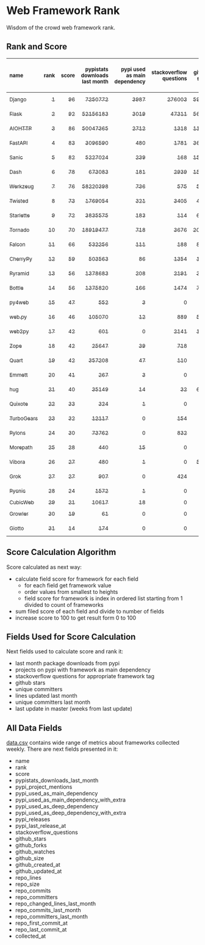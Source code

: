 # Web Framework Rank
Wisdom of the crowd web framework rank.

## Rank and Score
<sub>name</sub> | <sub>rank</sub> | <sub>score</sub> | <sub>pypistats downloads last month</sub> | <sub>pypi used as main dependency</sub> | <sub>stackoverflow questions</sub> | <sub>github stars</sub> | <sub>repo unique committers</sub> | <sub>repo changed lines last month</sub> | <sub>repo unique committers last month</sub> | <sub>repo last commit</sub>
:--- | ---: | ---: | ---: | ---: | ---: | ---: | ---: | ---: | ---: | ---:
[<sub>Django</sub>](https://github.com/django/django "first commit: 2005-07-13") | [<sub>1</sub>](# "  +0 last week") | [<sub>96</sub>](# "  +0 last week") | [<sub>7250772</sub>](# "  #5 in pypistats downloads last month -0.29% last week") | [<sub>3987</sub>](# "  #1 in pypi used as main dependency +0.33% last week") | [<sub>276003</sub>](# "  #1 in stackoverflow questions +0.19% last week") | [<sub>59954</sub>](# "  #1 in github stars +0.23% last week") | [<sub>2577</sub>](# "  #1 in repo unique committers +0.19% last week") | [<sub>9765</sub>](# "  #2 in repo changed lines last month -5.74% last week") | [<sub>42</sub>](# "  #1 in repo unique committers last month +5.0% last week") | [<sub>2021-10-01</sub>](# "  #3 in repo last commit 1 week ago")
[<sub>Flask</sub>](https://github.com/pallets/flask "first commit: 2010-04-06; uses: Werkzeug") | [<sub>2</sub>](# "  +0 last week") | [<sub>92</sub>](# "  +0 last week") | [<sub>52156183</sub>](# "  #2 in pypistats downloads last month +2.91% last week") | [<sub>3019</sub>](# "  #2 in pypi used as main dependency +0.3% last week") | [<sub>47311</sub>](# "  #2 in stackoverflow questions +0.16% last week") | [<sub>56782</sub>](# "  #2 in github stars +0.12% last week") | [<sub>756</sub>](# "  #2 in repo unique committers +0.13% last week") | [<sub>333</sub>](# "  #7 in repo changed lines last month +214.15% last week") | [<sub>6</sub>](# "▼ #5 in repo unique committers last month -14.29% last week") | [<sub>2021-10-01</sub>](# "  #3 in repo last commit 1 week ago")
[<sub>AIOHTTP</sub>](https://github.com/aio-libs/aiohttp "first commit: 2013-10-01") | [<sub>3</sub>](# "  +0 last week") | [<sub>86</sub>](# "  +3 last week") | [<sub>50047365</sub>](# "  #3 in pypistats downloads last month +9.83% last week") | [<sub>2712</sub>](# "  #3 in pypi used as main dependency +0.67% last week") | [<sub>1318</sub>](# "  #11 in stackoverflow questions +0.3% last week") | [<sub>11699</sub>](# "  #7 in github stars +0.23% last week") | [<sub>618</sub>](# "  #3 in repo unique committers +0.32% last week") | [<sub>613</sub>](# "▼ #6 in repo changed lines last month +107.09% last week") | [<sub>7</sub>](# "▲ #4 in repo unique committers last month +75.0% last week") | [<sub>2021-09-30</sub>](# "▲ #3 in repo last commit 1 week ago")
[<sub>FastAPI</sub>](https://github.com/tiangolo/fastapi "first commit: 2018-12-05; uses: Starlette") | [<sub>4</sub>](# "▲ +2 last week") | [<sub>83</sub>](# "▲ +4 last week") | [<sub>3096590</sub>](# "  #8 in pypistats downloads last month +2.1% last week") | [<sub>480</sub>](# "  #6 in pypi used as main dependency +1.91% last week") | [<sub>1781</sub>](# "  #8 in stackoverflow questions +1.95% last week") | [<sub>36332</sub>](# "  #3 in github stars +0.51% last week") | [<sub>256</sub>](# "  #10 in repo unique committers +0.0% last week") | [<sub>4060</sub>](# "▲ #4 in repo changed lines last month +1665.22% last week") | [<sub>3</sub>](# "▼ #9 in repo unique committers last month +0.0% last week") | [<sub>2021-10-02</sub>](# "▲ #1 in repo last commit 1 week ago")
[<sub>Sanic</sub>](https://github.com/sanic-org/sanic "first commit: 2016-05-26") | [<sub>5</sub>](# "  +0 last week") | [<sub>82</sub>](# "  +2 last week") | [<sub>5227024</sub>](# "  #6 in pypistats downloads last month +7.06% last week") | [<sub>239</sub>](# "  #8 in pypi used as main dependency +0.42% last week") | [<sub>168</sub>](# "  #18 in stackoverflow questions +0.6% last week") | [<sub>15472</sub>](# "  #5 in github stars +0.16% last week") | [<sub>333</sub>](# "  #7 in repo unique committers +0.0% last week") | [<sub>9810</sub>](# "▲ #1 in repo changed lines last month +316.56% last week") | [<sub>5</sub>](# "▲ #6 in repo unique committers last month +66.67% last week") | [<sub>2021-10-02</sub>](# "  #1 in repo last commit 1 week ago")
[<sub>Dash</sub>](https://github.com/plotly/dash "first commit: 2015-04-10") | [<sub>6</sub>](# "▲ +1 last week") | [<sub>78</sub>](# "▲ -1 last week") | [<sub>673083</sub>](# "  #12 in pypistats downloads last month +3.87% last week") | [<sub>181</sub>](# "  #11 in pypi used as main dependency +0.0% last week") | [<sub>2939</sub>](# "  #5 in stackoverflow questions +0.82% last week") | [<sub>15203</sub>](# "  #6 in github stars +0.22% last week") | [<sub>122</sub>](# "  #17 in repo unique committers +0.0% last week") | [<sub>7365</sub>](# "▼ #3 in repo changed lines last month -96.56% last week") | [<sub>11</sub>](# "  #3 in repo unique committers last month -15.38% last week") | [<sub>2021-09-30</sub>](# "  #3 in repo last commit 1 week ago")
[<sub>Werkzeug</sub>](https://github.com/pallets/werkzeug "first commit: 2007-05-04; used by: Flask and Quart") | [<sub>7</sub>](# "▼ -3 last week") | [<sub>76</sub>](# "▼ -4 last week") | [<sub>58220398</sub>](# "  #1 in pypistats downloads last month +3.8% last week") | [<sub>736</sub>](# "  #4 in pypi used as main dependency +0.0% last week") | [<sub>575</sub>](# "  #15 in stackoverflow questions +0.0% last week") | [<sub>5844</sub>](# "  #12 in github stars +0.09% last week") | [<sub>443</sub>](# "  #4 in repo unique committers +0.0% last week") | [<sub>18</sub>](# "▼ #12 in repo changed lines last month -72.73% last week") | [<sub>4</sub>](# "▼ #7 in repo unique committers last month -20.0% last week") | [<sub>2021-09-22</sub>](# "▼ #11 in repo last commit 2 weeks ago")
[<sub>Twisted</sub>](https://github.com/twisted/twisted "first commit: 2001-07-09") | [<sub>8</sub>](# "  +0 last week") | [<sub>73</sub>](# "  -2 last week") | [<sub>1769054</sub>](# "  #9 in pypistats downloads last month +1.66% last week") | [<sub>321</sub>](# "  #7 in pypi used as main dependency +0.31% last week") | [<sub>3405</sub>](# "  #4 in stackoverflow questions +0.03% last week") | [<sub>4380</sub>](# "  #15 in github stars +0.14% last week") | [<sub>264</sub>](# "  #8 in repo unique committers +0.0% last week") | [<sub>41</sub>](# "  #10 in repo changed lines last month +0.0% last week") | [<sub>2</sub>](# "▲ #10 in repo unique committers last month +0.0% last week") | [<sub>2021-09-19</sub>](# "▼ #11 in repo last commit 2 weeks ago")
[<sub>Starlette</sub>](https://github.com/encode/starlette "first commit: 2018-06-25; used by: FastAPI") | [<sub>9</sub>](# "  +0 last week") | [<sub>72</sub>](# "  -2 last week") | [<sub>3835575</sub>](# "  #7 in pypistats downloads last month +7.01% last week") | [<sub>183</sub>](# "  #10 in pypi used as main dependency +0.55% last week") | [<sub>114</sub>](# "  #20 in stackoverflow questions +0.88% last week") | [<sub>6093</sub>](# "  #11 in github stars +0.4% last week") | [<sub>177</sub>](# "  #13 in repo unique committers +0.57% last week") | [<sub>93</sub>](# "  #8 in repo changed lines last month +8.14% last week") | [<sub>15</sub>](# "  #2 in repo unique committers last month +7.14% last week") | [<sub>2021-09-26</sub>](# "▼ #3 in repo last commit 1 week ago")
[<sub>Tornado</sub>](https://github.com/tornadoweb/tornado "first commit: 2009-09-09") | [<sub>10</sub>](# "  +0 last week") | [<sub>70</sub>](# "  +0 last week") | [<sub>18919477</sub>](# "  #4 in pypistats downloads last month +5.85% last week") | [<sub>718</sub>](# "  #5 in pypi used as main dependency +0.56% last week") | [<sub>3676</sub>](# "  #3 in stackoverflow questions +0.0% last week") | [<sub>20215</sub>](# "  #4 in github stars +0.02% last week") | [<sub>428</sub>](# "  #5 in repo unique committers +0.0% last week") | [<sub>0</sub>](# "  #15 in repo changed lines last month +100% last week") | [<sub>0</sub>](# "  #15 in repo unique committers last month +100% last week") | [<sub>2021-08-26</sub>](# "▼ #16 in repo last commit 6 weeks ago")
[<sub>Falcon</sub>](https://github.com/falconry/falcon "first commit: 2012-12-06; used by: hug") | [<sub>11</sub>](# "▲ +4 last week") | [<sub>66</sub>](# "▲ +14 last week") | [<sub>532256</sub>](# "  #13 in pypistats downloads last month +2.89% last week") | [<sub>111</sub>](# "  #13 in pypi used as main dependency +0.91% last week") | [<sub>188</sub>](# "  #17 in stackoverflow questions +0.0% last week") | [<sub>8577</sub>](# "  #8 in github stars +0.09% last week") | [<sub>180</sub>](# "  #12 in repo unique committers +0.0% last week") | [<sub>83</sub>](# "▲ #9 in repo changed lines last month +100% last week") | [<sub>1</sub>](# "▲ #12 in repo unique committers last month +100% last week") | [<sub>2021-10-01</sub>](# "▲ #3 in repo last commit 1 week ago")
[<sub>CherryPy</sub>](https://github.com/cherrypy/cherrypy "first commit: 2004-11-20") | [<sub>12</sub>](# "▼ -1 last week") | [<sub>59</sub>](# "▼ -2 last week") | [<sub>503563</sub>](# "  #14 in pypistats downloads last month +0.16% last week") | [<sub>86</sub>](# "  #14 in pypi used as main dependency +0.0% last week") | [<sub>1354</sub>](# "  #10 in stackoverflow questions -0.07% last week") | [<sub>1456</sub>](# "  #18 in github stars +0.07% last week") | [<sub>142</sub>](# "  #15 in repo unique committers +0.0% last week") | [<sub>16</sub>](# "▼ #13 in repo changed lines last month -33.33% last week") | [<sub>2</sub>](# "▼ #10 in repo unique committers last month -33.33% last week") | [<sub>2021-09-07</sub>](# "▼ #14 in repo last commit 4 weeks ago")
[<sub>Pyramid</sub>](https://github.com/Pylons/pyramid "first commit: 2008-07-04; used by: CubicWeb") | [<sub>13</sub>](# "  +0 last week") | [<sub>56</sub>](# "  +0 last week") | [<sub>1378683</sub>](# "▲ #10 in pypistats downloads last month +0.12% last week") | [<sub>208</sub>](# "  #9 in pypi used as main dependency +0.0% last week") | [<sub>2191</sub>](# "  #6 in stackoverflow questions +0.05% last week") | [<sub>3595</sub>](# "  #16 in github stars +0.06% last week") | [<sub>354</sub>](# "  #6 in repo unique committers +0.0% last week") | [<sub>0</sub>](# "  #15 in repo changed lines last month +100% last week") | [<sub>0</sub>](# "  #15 in repo unique committers last month +100% last week") | [<sub>2021-03-15</sub>](# "  #23 in repo last commit 29 weeks ago")
[<sub>Bottle</sub>](https://github.com/bottlepy/bottle "first commit: 2009-06-30") | [<sub>14</sub>](# "▼ -2 last week") | [<sub>56</sub>](# "▼ +0 last week") | [<sub>1375820</sub>](# "▼ #11 in pypistats downloads last month -1.33% last week") | [<sub>166</sub>](# "  #12 in pypi used as main dependency +0.0% last week") | [<sub>1474</sub>](# "  #9 in stackoverflow questions +0.14% last week") | [<sub>7368</sub>](# "  #9 in github stars +0.1% last week") | [<sub>221</sub>](# "  #11 in repo unique committers +0.0% last week") | [<sub>0</sub>](# "  #15 in repo changed lines last month +100% last week") | [<sub>0</sub>](# "  #15 in repo unique committers last month +100% last week") | [<sub>2021-07-07</sub>](# "  #19 in repo last commit 13 weeks ago")
[<sub>py4web</sub>](https://github.com/web2py/py4web "first commit: 2019-03-25") | [<sub>15</sub>](# "▲ +1 last week") | [<sub>47</sub>](# "▲ -1 last week") | [<sub>552</sub>](# "▲ #25 in pypistats downloads last month +35.96% last week") | [<sub>3</sub>](# "  #21 in pypi used as main dependency +0.0% last week") | [<sub>0</sub>](# "  #23 in stackoverflow questions +100% last week") | [<sub>157</sub>](# "  #26 in github stars +0.64% last week") | [<sub>57</sub>](# "  #20 in repo unique committers +0.0% last week") | [<sub>1559</sub>](# "▼ #5 in repo changed lines last month +34.05% last week") | [<sub>4</sub>](# "▼ #7 in repo unique committers last month -33.33% last week") | [<sub>2021-10-01</sub>](# "  #3 in repo last commit 1 week ago")
[<sub>web.py</sub>](https://github.com/webpy/webpy "first commit: 1970-01-01") | [<sub>16</sub>](# "▼ -2 last week") | [<sub>46</sub>](# "▼ -8 last week") | [<sub>105070</sub>](# "  #16 in pypistats downloads last month +4.04% last week") | [<sub>12</sub>](# "  #20 in pypi used as main dependency +0.0% last week") | [<sub>889</sub>](# "  #12 in stackoverflow questions +0.0% last week") | [<sub>5618</sub>](# "  #14 in github stars +0.05% last week") | [<sub>89</sub>](# "  #18 in repo unique committers +0.0% last week") | [<sub>0</sub>](# "▼ #15 in repo changed lines last month -100.0% last week") | [<sub>0</sub>](# "▼ #15 in repo unique committers last month -100.0% last week") | [<sub>2021-09-02</sub>](# "▼ #15 in repo last commit 5 weeks ago")
[<sub>web2py</sub>](https://github.com/web2py/web2py "first commit: 2011-11-23") | [<sub>17</sub>](# "▲ +1 last week") | [<sub>42</sub>](# "▲ +0 last week") | [<sub>601</sub>](# "  #24 in pypistats downloads last month -16.3% last week") | [<sub>0</sub>](# "  #26 in pypi used as main dependency +100% last week") | [<sub>2141</sub>](# "  #7 in stackoverflow questions -0.05% last week") | [<sub>1961</sub>](# "  #17 in github stars +0.0% last week") | [<sub>264</sub>](# "  #8 in repo unique committers +0.0% last week") | [<sub>0</sub>](# "  #15 in repo changed lines last month +100% last week") | [<sub>0</sub>](# "  #15 in repo unique committers last month +100% last week") | [<sub>2021-06-26</sub>](# "  #20 in repo last commit 15 weeks ago")
[<sub>Zope</sub>](https://github.com/zopefoundation/Zope "first commit: 1996-06-17") | [<sub>18</sub>](# "▼ -1 last week") | [<sub>42</sub>](# "▼ -1 last week") | [<sub>25647</sub>](# "  #19 in pypistats downloads last month -5.73% last week") | [<sub>39</sub>](# "  #16 in pypi used as main dependency +0.0% last week") | [<sub>718</sub>](# "  #14 in stackoverflow questions +0.0% last week") | [<sub>270</sub>](# "  #24 in github stars +0.37% last week") | [<sub>171</sub>](# "  #14 in repo unique committers +0.0% last week") | [<sub>0</sub>](# "  #15 in repo changed lines last month +100% last week") | [<sub>0</sub>](# "  #15 in repo unique committers last month +100% last week") | [<sub>2021-07-31</sub>](# "▼ #18 in repo last commit 10 weeks ago")
[<sub>Quart</sub>](https://gitlab.com/pgjones/quart "first commit: 2017-05-14; uses: Werkzeug") | [<sub>19</sub>](# "  +0 last week") | [<sub>42</sub>](# "  +0 last week") | [<sub>357208</sub>](# "  #15 in pypistats downloads last month -8.44% last week") | [<sub>47</sub>](# "  #15 in pypi used as main dependency +0.0% last week") | [<sub>110</sub>](# "  #21 in stackoverflow questions +0.92% last week") | [<sub>948</sub>](# "  #19 in github stars +0.74% last week") | [<sub>61</sub>](# "  #19 in repo unique committers +0.0% last week") | [<sub>0</sub>](# "  #15 in repo changed lines last month +100% last week") | [<sub>0</sub>](# "  #15 in repo unique committers last month +100% last week") | [<sub>2021-08-19</sub>](# "▼ #17 in repo last commit 7 weeks ago")
[<sub>Emmett</sub>](https://github.com/emmett-framework/emmett "first commit: 2014-10-22") | [<sub>20</sub>](# "  +0 last week") | [<sub>41</sub>](# "  +0 last week") | [<sub>267</sub>](# "▼ #29 in pypistats downloads last month -24.79% last week") | [<sub>3</sub>](# "  #21 in pypi used as main dependency +0.0% last week") | [<sub>0</sub>](# "  #23 in stackoverflow questions +100% last week") | [<sub>713</sub>](# "  #21 in github stars +0.42% last week") | [<sub>21</sub>](# "  #26 in repo unique committers +0.0% last week") | [<sub>31</sub>](# "  #11 in repo changed lines last month +24.0% last week") | [<sub>1</sub>](# "  #12 in repo unique committers last month +0.0% last week") | [<sub>2021-10-01</sub>](# "  #3 in repo last commit 1 week ago")
[<sub>hug</sub>](https://github.com/hugapi/hug "first commit: 2015-07-17; uses: Falcon") | [<sub>21</sub>](# "  +0 last week") | [<sub>40</sub>](# "  +0 last week") | [<sub>35149</sub>](# "  #18 in pypistats downloads last month +4.03% last week") | [<sub>14</sub>](# "  #19 in pypi used as main dependency +0.0% last week") | [<sub>32</sub>](# "  #22 in stackoverflow questions -3.03% last week") | [<sub>6562</sub>](# "  #10 in github stars +0.03% last week") | [<sub>123</sub>](# "  #16 in repo unique committers +0.0% last week") | [<sub>0</sub>](# "  #15 in repo changed lines last month +100% last week") | [<sub>0</sub>](# "  #15 in repo unique committers last month +100% last week") | [<sub>2020-08-10</sub>](# "  #26 in repo last commit 60 weeks ago")
[<sub>Quixote</sub>](https://github.com/nascheme/quixote "first commit: 2006-03-16") | [<sub>22</sub>](# "  +0 last week") | [<sub>33</sub>](# "  +0 last week") | [<sub>324</sub>](# "▲ #28 in pypistats downloads last month +9.46% last week") | [<sub>1</sub>](# "  #23 in pypi used as main dependency +0.0% last week") | [<sub>0</sub>](# "  #23 in stackoverflow questions +100% last week") | [<sub>76</sub>](# "  #28 in github stars +0.0% last week") | [<sub>6</sub>](# "  #28 in repo unique committers +0.0% last week") | [<sub>16</sub>](# "  #13 in repo changed lines last month +0.0% last week") | [<sub>1</sub>](# "  #12 in repo unique committers last month +0.0% last week") | [<sub>2021-09-16</sub>](# "▼ #13 in repo last commit 3 weeks ago")
[<sub>TurboGears</sub>](https://github.com/TurboGears/tg2 "first commit: 2007-06-27") | [<sub>23</sub>](# "  +0 last week") | [<sub>32</sub>](# "  +0 last week") | [<sub>12117</sub>](# "  #20 in pypistats downloads last month +9.17% last week") | [<sub>0</sub>](# "  #26 in pypi used as main dependency +100% last week") | [<sub>154</sub>](# "  #19 in stackoverflow questions +0.0% last week") | [<sub>769</sub>](# "  #20 in github stars +0.13% last week") | [<sub>35</sub>](# "  #23 in repo unique committers +0.0% last week") | [<sub>0</sub>](# "  #15 in repo changed lines last month +100% last week") | [<sub>0</sub>](# "  #15 in repo unique committers last month +100% last week") | [<sub>2021-05-26</sub>](# "  #21 in repo last commit 19 weeks ago")
[<sub>Pylons</sub>](https://github.com/Pylons/pylons "first commit: 2006-02-18") | [<sub>24</sub>](# "  +0 last week") | [<sub>30</sub>](# "  +0 last week") | [<sub>73762</sub>](# "  #17 in pypistats downloads last month -4.06% last week") | [<sub>0</sub>](# "  #26 in pypi used as main dependency +100% last week") | [<sub>832</sub>](# "  #13 in stackoverflow questions +0.0% last week") | [<sub>213</sub>](# "  #25 in github stars +0.0% last week") | [<sub>36</sub>](# "  #22 in repo unique committers +0.0% last week") | [<sub>0</sub>](# "  #15 in repo changed lines last month +100% last week") | [<sub>0</sub>](# "  #15 in repo unique committers last month +100% last week") | [<sub>2018-01-12</sub>](# "  #29 in repo last commit 195 weeks ago")
[<sub>Morepath</sub>](https://github.com/morepath/morepath "first commit: 2013-07-17") | [<sub>25</sub>](# "  +0 last week") | [<sub>28</sub>](# "  +0 last week") | [<sub>440</sub>](# "▼ #27 in pypistats downloads last month -0.23% last week") | [<sub>15</sub>](# "  #18 in pypi used as main dependency +0.0% last week") | [<sub>0</sub>](# "  #23 in stackoverflow questions +100% last week") | [<sub>390</sub>](# "  #23 in github stars +0.0% last week") | [<sub>27</sub>](# "  #24 in repo unique committers +0.0% last week") | [<sub>0</sub>](# "  #15 in repo changed lines last month +100% last week") | [<sub>0</sub>](# "  #15 in repo unique committers last month +100% last week") | [<sub>2021-04-18</sub>](# "  #22 in repo last commit 24 weeks ago")
[<sub>Vibora</sub>](https://github.com/vibora-io/vibora "first commit: 2018-06-13") | [<sub>26</sub>](# "  +0 last week") | [<sub>27</sub>](# "  -1 last week") | [<sub>480</sub>](# "▼ #26 in pypistats downloads last month -17.53% last week") | [<sub>1</sub>](# "  #23 in pypi used as main dependency +0.0% last week") | [<sub>0</sub>](# "  #23 in stackoverflow questions +100% last week") | [<sub>5723</sub>](# "  #13 in github stars -0.02% last week") | [<sub>27</sub>](# "  #24 in repo unique committers +0.0% last week") | [<sub>0</sub>](# "  #15 in repo changed lines last month +100% last week") | [<sub>0</sub>](# "  #15 in repo unique committers last month +100% last week") | [<sub>2019-02-11</sub>](# "  #28 in repo last commit 138 weeks ago")
[<sub>Grok</sub>](https://github.com/zopefoundation/grok "first commit: 2006-10-14") | [<sub>27</sub>](# "  +0 last week") | [<sub>27</sub>](# "  +0 last week") | [<sub>907</sub>](# "  #23 in pypistats downloads last month -13.37% last week") | [<sub>0</sub>](# "  #26 in pypi used as main dependency +100% last week") | [<sub>424</sub>](# "  #16 in stackoverflow questions +0.47% last week") | [<sub>21</sub>](# "  #30 in github stars +0.0% last week") | [<sub>40</sub>](# "  #21 in repo unique committers +0.0% last week") | [<sub>0</sub>](# "  #15 in repo changed lines last month +100% last week") | [<sub>0</sub>](# "  #15 in repo unique committers last month +100% last week") | [<sub>2020-09-02</sub>](# "  #25 in repo last commit 57 weeks ago")
[<sub>Pycnic</sub>](https://github.com/nullism/pycnic "first commit: 2015-11-04") | [<sub>28</sub>](# "  +0 last week") | [<sub>24</sub>](# "  +0 last week") | [<sub>1572</sub>](# "  #22 in pypistats downloads last month +12.05% last week") | [<sub>1</sub>](# "  #23 in pypi used as main dependency +0.0% last week") | [<sub>0</sub>](# "  #23 in stackoverflow questions +100% last week") | [<sub>154</sub>](# "  #27 in github stars +0.0% last week") | [<sub>10</sub>](# "  #27 in repo unique committers +0.0% last week") | [<sub>0</sub>](# "  #15 in repo changed lines last month +100% last week") | [<sub>0</sub>](# "  #15 in repo unique committers last month +100% last week") | [<sub>2021-02-16</sub>](# "  #24 in repo last commit 33 weeks ago")
[<sub>CubicWeb</sub>](https://forge.extranet.logilab.fr/cubicweb/cubicweb "uses: Pyramid") | [<sub>29</sub>](# "  +0 last week") | [<sub>21</sub>](# "  +0 last week") | [<sub>10617</sub>](# "  #21 in pypistats downloads last month +0.48% last week") | [<sub>18</sub>](# "  #17 in pypi used as main dependency +0.0% last week") | [<sub>0</sub>](# "  #23 in stackoverflow questions +100% last week") | [<sub>0</sub>](# "  #31 in github stars +100% last week") | [<sub>0</sub>](# "  #31 in repo unique committers +100% last week") | [<sub>0</sub>](# "  #15 in repo changed lines last month +100% last week") | [<sub>0</sub>](# "  #15 in repo unique committers last month +100% last week") | [<sub></sub>](# "  #30 in repo last commit")
[<sub>Growler</sub>](https://github.com/pyGrowler/Growler "first commit: 2014-08-17") | [<sub>30</sub>](# "  +0 last week") | [<sub>19</sub>](# "  +0 last week") | [<sub>61</sub>](# "  #31 in pypistats downloads last month +0.0% last week") | [<sub>0</sub>](# "  #26 in pypi used as main dependency +100% last week") | [<sub>0</sub>](# "  #23 in stackoverflow questions +100% last week") | [<sub>686</sub>](# "  #22 in github stars +0.0% last week") | [<sub>6</sub>](# "  #28 in repo unique committers +0.0% last week") | [<sub>0</sub>](# "  #15 in repo changed lines last month +100% last week") | [<sub>0</sub>](# "  #15 in repo unique committers last month +100% last week") | [<sub>2020-03-08</sub>](# "  #27 in repo last commit 82 weeks ago")
[<sub>Giotto</sub>](https://github.com/priestc/giotto "first commit: 2012-02-26") | [<sub>31</sub>](# "  +0 last week") | [<sub>14</sub>](# "  +0 last week") | [<sub>174</sub>](# "  #30 in pypistats downloads last month +10.13% last week") | [<sub>0</sub>](# "  #26 in pypi used as main dependency +100% last week") | [<sub>0</sub>](# "  #23 in stackoverflow questions +100% last week") | [<sub>53</sub>](# "  #29 in github stars +0.0% last week") | [<sub>3</sub>](# "  #30 in repo unique committers +0.0% last week") | [<sub>0</sub>](# "  #15 in repo changed lines last month +100% last week") | [<sub>0</sub>](# "  #15 in repo unique committers last month +100% last week") | [<sub>2013-10-07</sub>](# "  #30 in repo last commit 417 weeks ago")

## Score Calculation Algorithm
Score calculated as next way:
- calculate field score for framework for each field
  - for each field get framework value
  - order values from smallest to heights
  - field score for framework is index in ordered list starting from 1 divided to count of frameworks
- sum filed score of each field and divide to number of fields
- increase score to 100 to get result form 0 to 100

## Fields Used for Score Calculation
Next fields used to calculate score and rank it:
- last month package downloads from pypi
- projects on pypi with framework as main dependency
- stackoverflow questions for appropriate framework tag
- github stars
- unique committers
- lines updated last month
- unique committers last month
- last update in master (weeks from last update)

## All Data Fields
[data.csv](data.csv) contains wide range of metrics about frameworks collected weekly.
There are next fields presented in it: 

- name
- rank
- score
- pypistats_downloads_last_month
- pypi_project_mentions
- pypi_used_as_main_dependency
- pypi_used_as_main_dependency_with_extra
- pypi_used_as_deep_dependency
- pypi_used_as_deep_dependency_with_extra
- pypi_releases
- pypi_last_release_at
- stackoverflow_questions
- github_stars
- github_forks
- github_watches
- github_size
- github_created_at
- github_updated_at
- repo_lines
- repo_size
- repo_commits
- repo_committers
- repo_changed_lines_last_month
- repo_commits_last_month
- repo_committers_last_month
- repo_first_commit_at
- repo_last_commit_at
- collected_at
